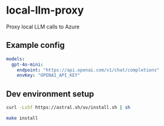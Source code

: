 # local-llm-proxy

Proxy local LLM calls to Azure


## Example config

```yaml
models:
  gpt-4o-mini:
    endpoint: "https://api.openai.com/v1/chat/completions"
    envKey: "OPENAI_API_KEY"
```

## Dev environment setup

```bash
curl -LsSf https://astral.sh/uv/install.sh | sh

make install
```